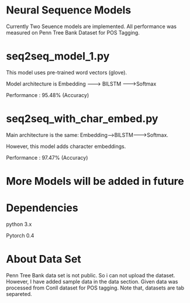 # Neural Sequence Models
 
Currently Two Seuence models are implemented. All performance was measured on Penn Tree Bank Dataset for POS Tagging.
# seq2seq_model_1.py
This model uses pre-trained word vectors (glove).

Model architecture is Embedding ---> BILSTM --->Softmax

Performance : 95.48% (Accuracy)
# seq2seq_with_char_embed.py
Main architecture is the same: Embedding-->BILSTM--->Softmax.

However, this model adds character embeddings.

Performance : 97.47% (Accuracy)
# More Models will be added in future

# Dependencies
python 3.x

Pytorch 0.4
# About Data Set
Penn Tree Bank data set is not public. So i can not upload the dataset. However, I have added sample data in the data section. Given data was processed from Conll dataset for POS tagging. Note that, datasets are tab separeted.
